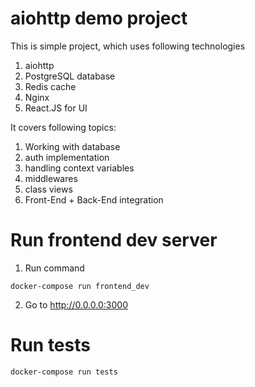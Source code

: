 # aiohttp demo project

This is simple project, which uses following technologies
1. aiohttp
2. PostgreSQL database
3. Redis cache
4. Nginx
5. React.JS for UI

It covers following topics:
1. Working with database
2. auth implementation
3. handling context variables
4. middlewares
5. class views
6. Front-End + Back-End integration

# Run frontend dev server
1. Run command
```
docker-compose run frontend_dev
```
2. Go to http://0.0.0.0:3000

# Run tests
```
docker-compose run tests
```
